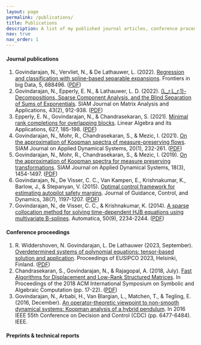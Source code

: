 ```yaml
---
layout: page
permalink: /publications/
title: Publications
description: A list of my published journal articles, conference proceedings, preprints and technical in (reverse) chronological order.
nav: true
nav_order: 1
---
```


#### Journal publications
1. Govindarajan, N., Vervliet, N., & De Lathauwer, L. (2022). [Regression and classification with spline-based separable expansions](https://www.frontiersin.org/articles/10.3389/fdata.2022.688496/full). Frontiers in big Data, 5, 688496. ([PDF](https://www.frontiersin.org/articles/10.3389/fdata.2022.688496/pdf))
2. Govindarajan, N., Epperly, E. N., & Lathauwer, L. D. (2022). [(L_r,L_r,1)-Decompositions, Sparse Component Analysis, and the Blind Separation of Sums of Exponentials](https://epubs.siam.org/doi/abs/10.1137/21M1426444). SIAM Journal on Matrix Analysis and Applications, 43(2), 912-938. ([PDF](https://ftp.esat.kuleuven.be/pub/stadius/ida/reports/21-101.pdf))
3. Epperly, E. N., Govindarajan, N., & Chandrasekaran, S. (2021). [Minimal rank completions for overlapping blocks](https://www.sciencedirect.com/science/article/abs/pii/S0024379521002469). Linear Algebra and its Applications, 627, 185-198. ([PDF](https://arxiv.org/pdf/2106.11267.pdf))
4. Govindarajan, N., Mohr, R., Chandrasekaran, S., & Mezic, I. (2021). [On the approximation of Koopman spectra of measure-preserving flows](https://epubs.siam.org/doi/abs/10.1137/19M1282908). SIAM Journal on Applied Dynamical Systems, 20(1), 232-261. ([PDF](https://arxiv.org/pdf/1806.10296.pdf))
5. Govindarajan, N., Mohr, R., Chandrasekaran, S., & Mezic, I. (2019). [On the approximation of Koopman spectra for measure preserving transformations](https://epubs.siam.org/doi/abs/10.1137/18M1175094). SIAM Journal on Applied Dynamical Systems, 18(3), 1454-1497. ([PDF](https://arxiv.org/pdf/1803.03920.pdf))
6. Govindarajan, N., De Visser, C. C., Van Kampen, E., Krishnakumar, K., Barlow, J., & Stepanyan, V. (2015). [Optimal control framework for estimating autopilot safety margins](https://arc.aiaa.org/doi/abs/10.2514/1.G000271). Journal of Guidance, Control, and Dynamics, 38(7), 1197-1207. ([PDF]()) 
7. Govindarajan, N., de Visser, C. C., & Krishnakumar, K. (2014). [A sparse collocation method for solving time-dependent HJB equations using multivariate B-splines](https://www.sciencedirect.com/science/article/abs/pii/S0005109814002878). Automatica, 50(9), 2234-2244. ([PDF]())

#### Conference proceedings 
1. R. Widdershoven, N. Govindarajan, L. De Lathauwer (2023, September). [Overdetermined systems of polynomial equations: tensor-based solution and application](https://kuleuven.limo.libis.be/discovery/search?query=any,contains,LIRIAS4090734&tab=LIRIAS&search_scope=lirias_profile&vid=32KUL_KUL:Lirias&offset=0). Proceedings of EUSIPCO 2023, Helsinki, Finland. ([PDF]())
2. Chandrasekaran, S., Govindarajan, N., & Rajagopal, A. (2018, July). [Fast Algorithms for Displacement and Low-Rank Structured Matrices](https://dl.acm.org/doi/10.1145/3208976.3209025). In Proceedings of the 2018 ACM International Symposium on Symbolic and Algebraic Computation (pp. 17-22). ([PDF](https://dl.acm.org/doi/pdf/10.1145/3208976.3209025?casa_token=AkwKB8oYb_cAAAAA:gG9NI68Pt1hu4kNi5QRDJI_4ZaZMbOxzFsLOSOAGmyPSuRNlei1TwfNPj_VSv7me-iO_jotyqBG5))
3. Govindarajan, N., Arbabi, H., Van Blargian, L., Matchen, T., & Tegling, E. (2016, December). [An operator-theoretic viewpoint to non-smooth dynamical systems: Koopman analysis of a hybrid pendulum](https://ieeexplore.ieee.org/abstract/document/7799266). In 2016 IEEE 55th Conference on Decision and Control (CDC) (pp. 6477-6484). IEEE.

#### Preprints & technical reports